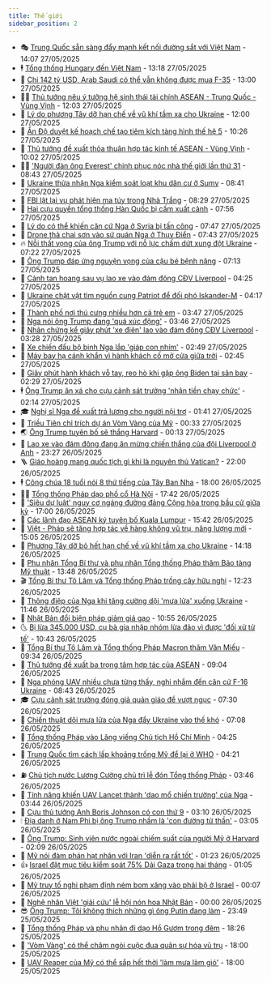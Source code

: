 ```yaml
---
title: Thế giới
sidebar_position: 2
---
```


<!-- vnexpress-the-gioi:START -->
- 🎭 [Trung Quốc sẵn sàng đẩy mạnh kết nối đường sắt với Việt Nam](https://vnexpress.net/trung-quoc-san-sang-day-manh-ket-noi-duong-sat-voi-viet-nam-4891295.html) - 14:07 27/05/2025
- 🕴 [Tổng thống Hungary đến Việt Nam](https://vnexpress.net/tong-thong-hungary-den-viet-nam-4891286.html) - 13:18 27/05/2025
- 🤭 [Chi 142 tỷ USD, Arab Saudi có thể vẫn không được mua F-35](https://vnexpress.net/chi-142-ty-usd-arab-saudi-co-the-van-khong-duoc-mua-f-35-4890718.html) - 13:00 27/05/2025
- 🧑‍💻 [Thủ tướng nêu ý tưởng hệ sinh thái tài chính ASEAN - Trung Quốc - Vùng Vịnh](https://vnexpress.net/thu-tuong-neu-y-tuong-he-sinh-thai-tai-chinh-asean-trung-quoc-vung-vinh-4891267.html) - 12:03 27/05/2025
- 🦏 [Lý do phương Tây dỡ hạn chế về vũ khí tầm xa cho Ukraine](https://vnexpress.net/ly-do-phuong-tay-do-han-che-ve-vu-khi-tam-xa-cho-ukraine-4891153.html) - 12:00 27/05/2025
- 🦒 [Ấn Độ duyệt kế hoạch chế tạo tiêm kích tàng hình thế hệ 5](https://vnexpress.net/an-do-duyet-ke-hoach-che-tao-tiem-kich-tang-hinh-the-he-5-4891174.html) - 10:26 27/05/2025
- 🌈 [Thủ tướng đề xuất thỏa thuận hợp tác kinh tế ASEAN - Vùng Vịnh](https://vnexpress.net/thu-tuong-de-xuat-thoa-thuan-hop-tac-kinh-te-asean-vung-vinh-4891167.html) - 10:02 27/05/2025
- 🧑‍🏫 [&#39;Người đàn ông Everest&#39; chinh phục nóc nhà thế giới lần thứ 31](https://vnexpress.net/nguoi-dan-ong-everest-chinh-phuc-noc-nha-the-gioi-lan-thu-31-4891142.html) - 08:43 27/05/2025
- 🐲 [Ukraine thừa nhận Nga kiểm soát loạt khu dân cư ở Sumy](https://vnexpress.net/ukraine-thua-nhan-nga-kiem-soat-loat-khu-dan-cu-o-sumy-4891123.html) - 08:41 27/05/2025
- 🦒 [FBI lật lại vụ phát hiện ma túy trong Nhà Trắng](https://vnexpress.net/fbi-lat-lai-vu-phat-hien-ma-tuy-trong-nha-trang-4891002.html) - 08:29 27/05/2025
- 🐻 [Hai cựu quyền tổng thống Hàn Quốc bị cấm xuất cảnh](https://vnexpress.net/hai-cuu-quyen-tong-thong-han-quoc-bi-cam-xuat-canh-4891089.html) - 07:56 27/05/2025
- 🚀 [Lý do có thể khiến căn cứ Nga ở Syria bị tấn công](https://vnexpress.net/ly-do-co-the-khien-can-cu-nga-o-syria-bi-tan-cong-4891009.html) - 07:47 27/05/2025
- 🥰 [Drone thả chai sơn vào sứ quán Nga ở Thụy Điển](https://vnexpress.net/drone-tha-chai-son-vao-su-quan-nga-o-thuy-dien-4891079.html) - 07:43 27/05/2025
- 🔥 [Nỗi thất vọng của ông Trump với nỗ lực chấm dứt xung đột Ukraine](https://vnexpress.net/noi-that-vong-cua-ong-trump-voi-no-luc-cham-dut-xung-dot-ukraine-4890878.html) - 07:22 27/05/2025
- 🥳 [Ông Trump đáp ứng nguyện vọng của cậu bé bệnh nặng](https://vnexpress.net/ong-trump-dap-ung-nguyen-vong-cua-cau-be-benh-nang-4891018.html) - 07:13 27/05/2025
- 💼 [Cảnh tan hoang sau vụ lao xe vào đám đông CĐV Liverpool](https://vnexpress.net/canh-tan-hoang-sau-vu-lao-xe-vao-dam-dong-cdv-liverpool-4890929.html) - 04:25 27/05/2025
- 🤡 [Ukraine chật vật tìm nguồn cung Patriot để đối phó Iskander-M](https://vnexpress.net/ukraine-chat-vat-tim-nguon-cung-patriot-de-doi-pho-iskander-m-4890909.html) - 04:17 27/05/2025
- 🌁 [Thành phố nơi thú cưng nhiều hơn cả trẻ em](https://vnexpress.net/thanh-pho-noi-thu-cung-nhieu-hon-ca-tre-em-4890607.html) - 03:47 27/05/2025
- 🤩 [Nga nói ông Trump đang &#39;quá xúc động&#39;](https://vnexpress.net/nga-noi-ong-trump-dang-qua-xuc-dong-4890941.html) - 03:46 27/05/2025
- 🎉 [Nhân chứng kể giây phút &#39;xe điên&#39; lao vào đám đông CĐV Liverpool](https://vnexpress.net/nhan-chung-ke-giay-phut-xe-dien-lao-vao-dam-dong-cdv-liverpool-4890895.html) - 03:28 27/05/2025
- 🎉 [Xe chiến đấu bộ binh Nga lắp &#39;giáp con nhím&#39;](https://vnexpress.net/xe-chien-dau-bo-binh-nga-lap-giap-con-nhim-4890894.html) - 02:49 27/05/2025
- 🌁 [Máy bay hạ cánh khẩn vì hành khách cố mở cửa giữa trời](https://vnexpress.net/may-bay-ha-canh-khan-vi-hanh-khach-co-mo-cua-giua-troi-4890898.html) - 02:45 27/05/2025
- 🌊 [Giây phút hành khách vỗ tay, reo hò khi gặp ông Biden tại sân bay](https://vnexpress.net/giay-phut-hanh-khach-vo-tay-reo-ho-khi-gap-ong-biden-tai-san-bay-4890889.html) - 02:29 27/05/2025
- 🕴 [Ông Trump ân xá cho cựu cảnh sát trưởng &#39;nhận tiền chạy chức&#39;](https://vnexpress.net/ong-trump-an-xa-cho-cuu-canh-sat-truong-nhan-tien-chay-chuc-4890880.html) - 02:14 27/05/2025
- 🎓 [Nghị sĩ Nga đề xuất trả lương cho người nội trợ](https://vnexpress.net/nghi-si-nga-de-xuat-tra-luong-cho-nguoi-noi-tro-4890866.html) - 01:41 27/05/2025
- 🦩 [Triều Tiên chỉ trích dự án Vòm Vàng của Mỹ](https://vnexpress.net/trieu-tien-chi-trich-du-an-vom-vang-cua-my-4890854.html) - 00:33 27/05/2025
- 🌏 [Ông Trump tuyên bố sẽ thắng Harvard](https://vnexpress.net/ong-trump-tuyen-bo-se-thang-harvard-4890853.html) - 00:13 27/05/2025
- 🌋 [Lao xe vào đám đông đang ăn mừng chiến thắng của đội Liverpool ở Anh](https://vnexpress.net/lao-xe-vao-dam-dong-dang-an-mung-chien-thang-cua-doi-liverpool-o-anh-4890849.html) - 23:27 26/05/2025
- 🪜 [Giáo hoàng mang quốc tịch gì khi là nguyên thủ Vatican?](https://vnexpress.net/giao-hoang-mang-quoc-tich-gi-khi-la-nguyen-thu-vatican-4890435.html) - 22:00 26/05/2025
- 🕴 [Công chúa 18 tuổi nói 8 thứ tiếng của Tây Ban Nha](https://vnexpress.net/cong-chua-18-tuoi-noi-8-thu-tieng-cua-tay-ban-nha-4888122.html) - 18:00 26/05/2025
- 🧑‍🏫 [Tổng thống Pháp dạo phố cổ Hà Nội](https://vnexpress.net/tong-thong-phap-dao-pho-co-ha-noi-4890842.html) - 17:42 26/05/2025
- 🌮 [&#39;Siêu dự luật&#39; nguy cơ ngáng đường đảng Cộng hòa trong bầu cử giữa kỳ](https://vnexpress.net/sieu-du-luat-nguy-co-ngang-duong-dang-cong-hoa-trong-bau-cu-giua-ky-4890424.html) - 17:00 26/05/2025
- 🚦 [Các lãnh đạo ASEAN ký tuyên bố Kuala Lumpur](https://vnexpress.net/cac-lanh-dao-asean-ky-tuyen-bo-kuala-lumpur-4890822.html) - 15:42 26/05/2025
- 💫 [Việt - Pháp sẽ tăng hợp tác về hàng không vũ trụ, năng lượng mới](https://vnexpress.net/viet-phap-se-tang-hop-tac-ve-hang-khong-vu-tru-nang-luong-moi-4890820.html) - 15:05 26/05/2025
- 🤡 [Phương Tây dỡ bỏ hết hạn chế về vũ khí tầm xa cho Ukraine](https://vnexpress.net/phuong-tay-do-bo-het-han-che-ve-vu-khi-tam-xa-cho-ukraine-4890817.html) - 14:18 26/05/2025
- 🦣 [Phu nhân Tổng Bí thư và phu nhân Tổng thống Pháp thăm Bảo tàng Mỹ thuật](https://vnexpress.net/phu-nhan-tong-bi-thu-va-phu-nhan-tong-thong-phap-tham-bao-tang-my-thuat-4890792.html) - 13:48 26/05/2025
- 🎬 [Tổng Bí thư Tô Lâm và Tổng thống Pháp trồng cây hữu nghị](https://vnexpress.net/tong-bi-thu-to-lam-va-tong-thong-phap-trong-cay-huu-nghi-4890776.html) - 12:23 26/05/2025
- 🎉 [Thông điệp của Nga khi tăng cường dội &#39;mưa lửa&#39; xuống Ukraine](https://vnexpress.net/thong-diep-cua-nga-khi-tang-cuong-doi-mua-lua-xuong-ukraine-4890688.html) - 11:46 26/05/2025
- 🎡 [Nhật Bản đổi biện pháp giảm giá gạo](https://vnexpress.net/nhat-ban-doi-bien-phap-giam-gia-gao-4890724.html) - 10:55 26/05/2025
- 🌜 [Bị lừa 345.000 USD, cụ bà gia nhập nhóm lừa đảo vì được &#39;đối xử tử tế&#39;](https://vnexpress.net/bi-lua-345-000-usd-cu-ba-gia-nhap-nhom-lua-dao-vi-duoc-doi-xu-tu-te-4890656.html) - 10:43 26/05/2025
- 🎡 [Tổng Bí thư Tô Lâm và Tổng thống Pháp Macron thăm Văn Miếu](https://vnexpress.net/tong-bi-thu-to-lam-va-tong-thong-phap-macron-tham-van-mieu-4890683.html) - 09:34 26/05/2025
- 🤗 [Thủ tướng đề xuất ba trọng tâm hợp tác của ASEAN](https://vnexpress.net/thu-tuong-de-xuat-ba-trong-tam-hop-tac-cua-asean-4890630.html) - 09:04 26/05/2025
- 🦩 [Nga phóng UAV nhiều chưa từng thấy, nghi nhắm đến căn cứ F-16 Ukraine](https://vnexpress.net/nga-phong-uav-nhieu-chua-tung-thay-nghi-nham-den-can-cu-f-16-ukraine-4890655.html) - 08:43 26/05/2025
- 🎓 [Cựu cảnh sát trưởng đóng giả quản giáo để vượt ngục](https://vnexpress.net/cuu-canh-sat-truong-dong-gia-quan-giao-de-vuot-nguc-4890543.html) - 07:30 26/05/2025
- 🌁 [Chiến thuật dội mưa lửa của Nga đẩy Ukraine vào thế khó](https://vnexpress.net/chien-thuat-doi-mua-lua-cua-nga-day-ukraine-vao-the-kho-4890443.html) - 07:08 26/05/2025
- 🤩 [Tổng thống Pháp vào Lăng viếng Chủ tịch Hồ Chí Minh](https://vnexpress.net/tong-thong-phap-vao-lang-vieng-chu-tich-ho-chi-minh-4890456.html) - 04:25 26/05/2025
- 👹 [Trung Quốc tìm cách lấp khoảng trống Mỹ để lại ở WHO](https://vnexpress.net/trung-quoc-tim-cach-lap-khoang-trong-my-de-lai-o-who-4889050.html) - 04:21 26/05/2025
- ⛽️ [Chủ tịch nước Lương Cường chủ trì lễ đón Tổng thống Pháp](https://vnexpress.net/chu-tich-nuoc-luong-cuong-chu-tri-le-don-tong-thong-phap-4890429.html) - 03:46 26/05/2025
- 🚀 [Tính năng khiến UAV Lancet thành &#39;dao mổ chiến trường&#39; của Nga](https://vnexpress.net/tinh-nang-khien-uav-lancet-thanh-dao-mo-chien-truong-cua-nga-4889969.html) - 03:44 26/05/2025
- 🎡 [Cựu thủ tướng Anh Boris Johnson có con thứ 9](https://vnexpress.net/cuu-thu-tuong-anh-boris-johnson-co-con-thu-9-4890445.html) - 03:10 26/05/2025
- 🕯 [Địa danh ở Nam Phi bị ông Trump nhầm là &#39;con đường tử thần&#39;](https://vnexpress.net/dia-danh-o-nam-phi-bi-ong-trump-nham-la-con-duong-tu-than-4889706.html) - 03:05 26/05/2025
- 🐻 [Ông Trump: Sinh viên nước ngoài chiếm suất của người Mỹ ở Harvard](https://vnexpress.net/ong-trump-sinh-vien-nuoc-ngoai-chiem-suat-cua-nguoi-my-o-harvard-4890427.html) - 02:09 26/05/2025
- 🚦 [Mỹ nói đàm phán hạt nhân với Iran &#39;diễn ra rất tốt&#39;](https://vnexpress.net/my-noi-dam-phan-hat-nhan-voi-iran-dien-ra-rat-tot-4890405.html) - 01:23 26/05/2025
- 👍 [Israel đặt mục tiêu kiểm soát 75% Dải Gaza trong hai tháng](https://vnexpress.net/israel-dat-muc-tieu-kiem-soat-75-dai-gaza-trong-hai-thang-4890413.html) - 01:05 26/05/2025
- 🚀 [Mỹ truy tố nghi phạm định ném bom xăng vào phái bộ ở Israel](https://vnexpress.net/my-truy-to-nghi-pham-dinh-nem-bom-xang-vao-phai-bo-o-israel-4890402.html) - 00:07 26/05/2025
- 🌮 [Nghệ nhân Việt &#39;giải cứu&#39; lễ hội nón hoa Nhật Bản](https://vnexpress.net/nghe-nhan-viet-giai-cuu-le-hoi-non-hoa-nhat-ban-4890240.html) - 00:00 26/05/2025
- 😎 [Ông Trump: Tôi không thích những gì ông Putin đang làm](https://vnexpress.net/ong-trump-toi-khong-thich-nhung-gi-ong-putin-dang-lam-4890403.html) - 23:49 25/05/2025
- 🐲 [Tổng thống Pháp và phu nhân đi dạo Hồ Gươm trong đêm](https://vnexpress.net/tong-thong-phap-va-phu-nhan-di-dao-ho-guom-trong-dem-4890386.html) - 18:26 25/05/2025
- 💫 [&#39;Vòm Vàng&#39; có thể châm ngòi cuộc đua quân sự hóa vũ trụ](https://vnexpress.net/vom-vang-co-the-cham-ngoi-cuoc-dua-quan-su-hoa-vu-tru-4889938.html) - 18:00 25/05/2025
- 👀 [UAV Reaper của Mỹ có thể sắp hết thời &#39;làm mưa làm gió&#39;](https://vnexpress.net/uav-reaper-cua-my-co-the-sap-het-thoi-lam-mua-lam-gio-4888199.html) - 18:00 25/05/2025<!-- vnexpress-the-gioi:END -->